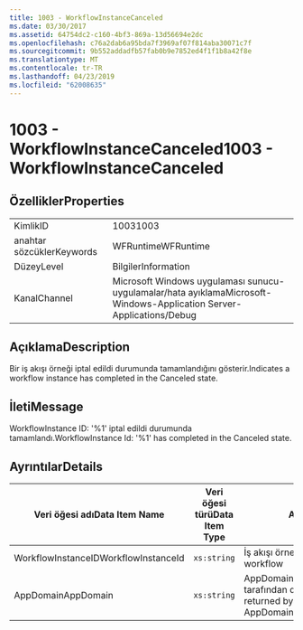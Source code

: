 ```yaml
---
title: 1003 - WorkflowInstanceCanceled
ms.date: 03/30/2017
ms.assetid: 64754dc2-c160-4bf3-869a-13d56694e2dc
ms.openlocfilehash: c76a2dab6a95bda7f3969af07f814aba30071c7f
ms.sourcegitcommit: 9b552addadfb57fab0b9e7852ed4f1f1b8a42f8e
ms.translationtype: MT
ms.contentlocale: tr-TR
ms.lasthandoff: 04/23/2019
ms.locfileid: "62008635"
---
```

# <a name="1003---workflowinstancecanceled"></a><span data-ttu-id="9883c-102">1003 - WorkflowInstanceCanceled</span><span class="sxs-lookup"><span data-stu-id="9883c-102">1003 - WorkflowInstanceCanceled</span></span>
## <a name="properties"></a><span data-ttu-id="9883c-103">Özellikler</span><span class="sxs-lookup"><span data-stu-id="9883c-103">Properties</span></span>  
  
|||  
|-|-|  
|<span data-ttu-id="9883c-104">Kimlik</span><span class="sxs-lookup"><span data-stu-id="9883c-104">ID</span></span>|<span data-ttu-id="9883c-105">1003</span><span class="sxs-lookup"><span data-stu-id="9883c-105">1003</span></span>|  
|<span data-ttu-id="9883c-106">anahtar sözcükler</span><span class="sxs-lookup"><span data-stu-id="9883c-106">Keywords</span></span>|<span data-ttu-id="9883c-107">WFRuntime</span><span class="sxs-lookup"><span data-stu-id="9883c-107">WFRuntime</span></span>|  
|<span data-ttu-id="9883c-108">Düzey</span><span class="sxs-lookup"><span data-stu-id="9883c-108">Level</span></span>|<span data-ttu-id="9883c-109">Bilgiler</span><span class="sxs-lookup"><span data-stu-id="9883c-109">Information</span></span>|  
|<span data-ttu-id="9883c-110">Kanal</span><span class="sxs-lookup"><span data-stu-id="9883c-110">Channel</span></span>|<span data-ttu-id="9883c-111">Microsoft Windows uygulaması sunucu-uygulamalar/hata ayıklama</span><span class="sxs-lookup"><span data-stu-id="9883c-111">Microsoft-Windows-Application Server-Applications/Debug</span></span>|  
  
## <a name="description"></a><span data-ttu-id="9883c-112">Açıklama</span><span class="sxs-lookup"><span data-stu-id="9883c-112">Description</span></span>  
 <span data-ttu-id="9883c-113">Bir iş akışı örneği iptal edildi durumunda tamamlandığını gösterir.</span><span class="sxs-lookup"><span data-stu-id="9883c-113">Indicates a workflow instance has completed in the Canceled state.</span></span>  
  
## <a name="message"></a><span data-ttu-id="9883c-114">İleti</span><span class="sxs-lookup"><span data-stu-id="9883c-114">Message</span></span>  
 <span data-ttu-id="9883c-115">WorkflowInstance ID: '%1' iptal edildi durumunda tamamlandı.</span><span class="sxs-lookup"><span data-stu-id="9883c-115">WorkflowInstance Id: '%1' has completed in the Canceled state.</span></span>  
  
## <a name="details"></a><span data-ttu-id="9883c-116">Ayrıntılar</span><span class="sxs-lookup"><span data-stu-id="9883c-116">Details</span></span>  
  
|<span data-ttu-id="9883c-117">Veri öğesi adı</span><span class="sxs-lookup"><span data-stu-id="9883c-117">Data Item Name</span></span>|<span data-ttu-id="9883c-118">Veri öğesi türü</span><span class="sxs-lookup"><span data-stu-id="9883c-118">Data Item Type</span></span>|<span data-ttu-id="9883c-119">Açıklama</span><span class="sxs-lookup"><span data-stu-id="9883c-119">Description</span></span>|  
|--------------------|--------------------|-----------------|  
|<span data-ttu-id="9883c-120">WorkflowInstanceID</span><span class="sxs-lookup"><span data-stu-id="9883c-120">WorkflowInstanceId</span></span>|`xs:string`|<span data-ttu-id="9883c-121">İş akışı örnek kimliği</span><span class="sxs-lookup"><span data-stu-id="9883c-121">The instance id for the workflow</span></span>|  
|<span data-ttu-id="9883c-122">AppDomain</span><span class="sxs-lookup"><span data-stu-id="9883c-122">AppDomain</span></span>|`xs:string`|<span data-ttu-id="9883c-123">AppDomain.CurrentDomain.FriendlyName tarafından döndürülen dize.</span><span class="sxs-lookup"><span data-stu-id="9883c-123">The string returned by AppDomain.CurrentDomain.FriendlyName.</span></span>|

